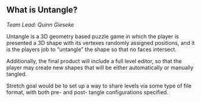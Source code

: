 ## What is Untangle?

*Team Lead: Quinn Gieseke*

Untangle is a 3D geometry based puzzle game in which the player is presented a 3D shape with its vertexes randomly assigned positions, and it is the players job to “untangle” the shape so that no faces intersect.

Additionally, the final product will include a full level editor, so that the player may create new shapes that will be either automatically or manually tangled.

Stretch goal would be to set up a way to share levels via some type of file format, with both pre- and post- tangle configurations specified.
